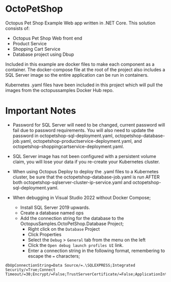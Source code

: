 # OctoPetShop
Octopus Pet Shop Example Web app written in .NET Core.  This solution consists of:
 - Octopus Pet Shop Web front end
 - Product Service
 - Shopping Cart Service
 - Database project using Dbup

 Included in this example are docker files to make each component as a container.  The docker-compose file at the root of the project also includes a SQL Server image so the entire application can be run in containers.  

 Kubernetes .yaml files have been included in this project which will pull the images from the octopussamples Docker Hub repo.

# Important Notes
- Password for SQL Server will need to be changed, current password will fail due to password requirements.  You will also need to update the password in octopetshop-sql-deployment.yaml, octopetshop-database-job.yaml, octopetshop-productservice-deployment.yaml, and octopetshop-shoppingcartservice-deployment.yaml.
- SQL Server image has not been configured with a persistent volume claim, you will lose your data if you re-create your Kubernetes cluster.
- When using Octopus Deploy to deploy the .yaml files to a Kubernetes cluster, be sure that the octopetshop-database-job.yaml is run AFTER both octopetshop-sqlserver-cluster-ip-service.yaml and octopetshop-sql-deployment.yaml.
- When debugging in Visual Studio 2022 without Docker Compose;

    - Install SQL Server 2019 upwards.
    - Create a database named ops
    - Add the connection string for the database to the OctopusSamples.OctoPetShop.Database Project;
        - Right click on the `Database` Project
        - Click Properties
        - Select the `Debug` > `General` tab from the menu on the left
        - Click the `Open debug launch profiles UI` link.
        - Enter a connection string in the following format, remembering to escape the `=` characters;
```
dbUpConnectionString=Data Source/=.\SQLEXPRESS;Integrated Security/=True;Connect Timeout/=30;Encrypt/=False;TrustServerCertificate/=False;ApplicationIntent/=ReadWrite;MultiSubnetFailover/=False;Database/=ops
```

